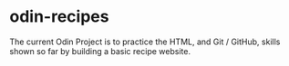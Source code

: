 # odin-recipes

The current Odin Project is to practice the HTML, and Git / GitHub, skills shown so far by building a basic recipe website.
